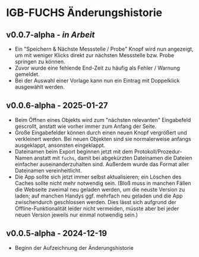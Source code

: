IGB-FUCHS Änderungshistorie
===========================

v0.0.7-alpha - *in Arbeit*
--------------------------

- Ein "Speichern & Nächste Messstelle / Probe" Knopf wird nun angezeigt,
  um mit weniger Klicks direkt zur nächsten Messstelle bzw. Probe springen zu können.
- Zuvor wurde eine fehlende End-Zeit zu häufig als Fehler / Warnung gemeldet.
- Bei der Auswahl einer Vorlage kann nun ein Eintrag mit Doppelklick ausgewählt werden.

v0.0.6-alpha - 2025-01-27
-------------------------

- Beim Öffnen eines Objekts wird zum "nächsten relevanten" Eingabefeld gescrollt,
  anstatt wie vorher immer zum Anfang der Seite.
- Große Eingabefelder können durch einen neuen Knopf vergrößert und verkleinert werden.
  Bei neuen Objekten sind sie normalerweise anfangs ausgeklappt, ansonsten eingeklappt.
- Dateinamen beim Export beginnen jetzt mit dem Protokoll/Prozedur-Namen anstatt mit `fuchs`,
  damit bei abgekürzten Dateinamen die Dateien einfacher auseinanderzuhalten sind.
  Außerdem wurde das Format aller Dateinamen vereinheitlicht.
- Die App sollte sich jetzt immer selbst aktualisieren; ein Löschen des Caches
  sollte nicht mehr notwendig sein. (Bloß muss in manchen Fällen die Webseite
  zweimal neu geladen werden, um die neuste Version zu laden; auf manchen Handys
  ggf. mehrfach neu geladen und die App zwischendurch geschlossen werden.
  Dies lässt sich aufgrund der Offline-Funktionalität leider nicht vermeiden,
  müsste aber bei jeder neuen Version jeweils nur einmal notwendig sein.)

v0.0.5-alpha - 2024-12-19
-------------------------

- Beginn der Aufzeichnung der Änderungshistorie

